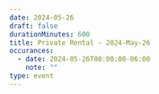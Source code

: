 ```yaml
---
date: 2024-05-26
draft: false
durationMinutes: 600
title: Private Rental - 2024-May-26
occurances:
  - date: 2024-05-26T08:00:00-06:00
    note: ""
type: event
---
```

